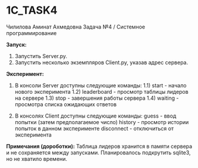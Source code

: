 # 1C_TASK4

Чилилова Аминат Ахмедовна
Задача №4 / Системное программирование


__Запуск:__
1) Запустить Server.py.
2) Запустить несколько экземпляров Сlient.py, указав адрес сервера.

__Эксперимент:__
1) В консоли Server доступны следующие команды:
   1.1) start - начало нового эксперимента
   1.2) leaderboard - просмотр таблицы лидеров на сервере
   1.3) stop - завершения работы сервера
   1.4) waiting - просмотра списка ожидающих ответов
   
2) В консолях Сlient доступны следующие команды:
   guess - ввод попытки (затем предполагаемое число)
   history - просмотр истории попыток в данном эксперименте
   disconnect - отключиться от эксперимента


__Примечания (дороботки):__
Таблица лидеров хранится в памяти сервера и не сохраняется между запусками. Планировалось подкрутить sqlite3, но не хватило времени.
